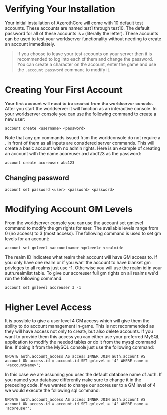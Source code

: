 # Verifying Your Installation

Your initial installation of AzerothCore will come with 10 default test accounts.  These accounts are named test1 through test10. The default password for all of these accounts is `a` (literally the letter). These accounts can be used to test your worldserver functionality without needing to create an account immediately.

> If you choose to leave your test accounts on your server then it is recommended to log into each of them and change the password. You can create a character on the account, enter the game and use the `.account password` command to modify it.

# Creating Your First Account

Your first account will need to be created from the worldserver console.  After you start the worldserver it will function as an interactive console.  In your worldserver console you can use the following command to create a new user:

`account create <username> <password>`

Note that any gm commands issued from the worldconsole do not require a . in front of them as all inputs are considered server commands.  This will create a basic account with no admin rights. Here is an example of creating an account with the name acoreuser and abc123 as the password:

`account create acoreuser abc123`

## Changing password

```
account set password <user> <password> <password>
```

# Modifying Account GM Levels

From the worldserver console you can use the account set gmlevel command to modify the gm rights for user.  The available levels range from 0 (no access) to 3 (most access).  The following command is used to set gm levels for an account:

`account set gmlevel <accountname> <gmlevel> <realmid>`

The realm ID indicates what realm their account will have GM access to.  If you only have one realm or if you want the account to have blanket gm privleges to all realms just use -1.  Otherwise you will use the realm id in your auth.realmlist table.  To give our acoreuser full gm rights on all realms we'd run the following command:

`account set gmlevel acoreuser 3 -1`

# Higher Level Access

It is possible to give a user level 4 GM access which will give them the ability to do account management in-game.  This is not recommended as they will have access not only to create, but also delete accounts.  If you want to provide them this access you can either use your preferred MySQL application to modify the needed tables or do it from the mysql command line.  If doing it from the MySQL console just use the following command:

`UPDATE auth.account_access AS access
INNER JOIN auth.account AS account ON access.id = account.id
SET gmlevel = '4' WHERE name = '<accountName>';`

In this case we are assuming you used the default database name of auth.  If you named your database differently make sure to change it in the preceding code.  If we wanted to change our acoreuser to a GM level of 4 we would execute the following sql command:

`UPDATE auth.account_access AS access
INNER JOIN auth.account AS account ON access.id = account.id
SET gmlevel = '4' WHERE name = 'acoreuser';`
